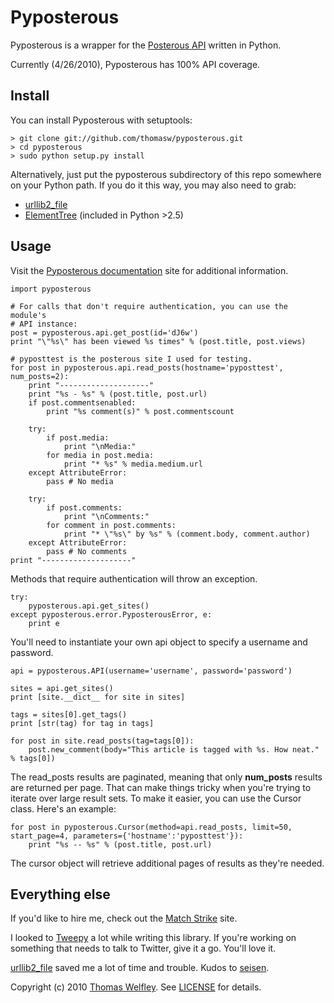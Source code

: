 # Pyposterous
Pyposterous is a wrapper for the [Posterous API](http://posterous.com/api) written in Python.

Currently (4/26/2010), Pyposterous has 100% API coverage.

## Install

You can install Pyposterous with setuptools:

    > git clone git://github.com/thomasw/pyposterous.git
    > cd pyposterous
    > sudo python setup.py install

Alternatively, just put the pyposterous subdirectory of this repo somewhere on your Python path. If you do it this way, you may also need to grab:

* [urllib2_file](http://github.com/seisen/urllib2_file)
* [ElementTree](http://effbot.org/zone/element-index.htm) (included in Python >2.5)

## Usage

Visit the [Pyposterous documentation](http://thomasw.github.com/pyposterous/) site for additional information.

    import pyposterous

    # For calls that don't require authentication, you can use the module's
    # API instance:
    post = pyposterous.api.get_post(id='dJ6w')
    print "\"%s\" has been viewed %s times" % (post.title, post.views)

    # pyposttest is the posterous site I used for testing.
    for post in pyposterous.api.read_posts(hostname='pyposttest', num_posts=2):
        print "--------------------"
        print "%s - %s" % (post.title, post.url)
        if post.commentsenabled:
            print "%s comment(s)" % post.commentscount

        try:
            if post.media:
                print "\nMedia:"
            for media in post.media:
                print "* %s" % media.medium.url
        except AttributeError:
            pass # No media

        try:
            if post.comments:
                print "\nComments:"
            for comment in post.comments:
                print "* \"%s\" by %s" % (comment.body, comment.author)
        except AttributeError:
            pass # No comments
    print "--------------------"
    
Methods that require authentication will throw an exception.

    try:
        pyposterous.api.get_sites()
    except pyposterous.error.PyposterousError, e:
        print e

You'll need to instantiate your own api object to specify a username and password.

    api = pyposterous.API(username='username', password='password')

    sites = api.get_sites()
    print [site.__dict__ for site in sites] 

    tags = sites[0].get_tags()
    print [str(tag) for tag in tags]

    for post in site.read_posts(tag=tags[0]):
        post.new_comment(body="This article is tagged with %s. How neat." % tags[0])

The read\_posts results are paginated, meaning that only **num_posts** results are returned per page. That can make things tricky when you're trying to iterate over large result sets. To make it easier, you can use the Cursor class. Here's an example:

    for post in pyposterous.Cursor(method=api.read_posts, limit=50, start_page=4, parameters={'hostname':'pyposttest'}):
        print "%s -- %s" % (post.title, post.url)

The cursor object will retrieve additional pages of results as they're needed.
    
## Everything else
If you'd like to hire me, check out the [Match Strike](http://matchstrike.net/) site.

I looked to [Tweepy](http://github.com/joshthecoder/tweepy) a lot while writing this library. If you're working on something that needs to talk to Twitter, give it a go. You'll love it.

[urllib2_file](http://github.com/seisen/urllib2_file) saved me a lot of time and trouble. Kudos to [seisen](http://github.com/seisen).

Copyright (c) 2010 [Thomas Welfley](http://cyproject.net/). See [LICENSE](http://github.com/thomasw/pyposterous/blob/master/LICENSE) for details.
    